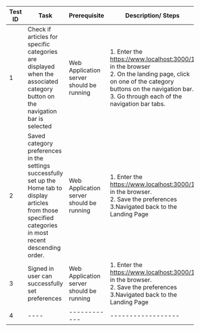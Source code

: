 | Test ID | Task | Prerequisite| Description/ Steps | Expected Output|
| ------- | ---- | ------------| ------------------ | -------------- |
| 1 | Check if articles for specific categories are displayed when the associated category button on the navigation bar is selected|Web Application server should be running|1. Enter the https://www.localhost:3000/1 in the browser <br> 2. On the landing page, click on one of the category buttons on the navigation bar.<br> 3. Go through each of the navigation bar tabs.| Articles are displayed|
| 2 |Saved category preferences in the settings successfully set up the Home tab to display articles from those specified categories in most recent descending order.| Web Application server should be running	|1. Enter the https://www.localhost:3000/1 in the browser.<br>2. Save the preferences<br>3.Navigated back to the Landing Page| Updated articles according to specified category in descending order|
| 3 | Signed in user can successfully set preferences| Web Application server should be running| 1. Enter the https://www.localhost:3000/1 in the browser.<br>2. Save the preferences<br>3.Navigated back to the Landing Page | Updated preference according to user|
| 4 | ---- | ------------| ------------------ | -------------- |
